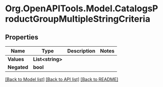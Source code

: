 
# Org.OpenAPITools.Model.CatalogsProductGroupMultipleStringCriteria

## Properties

Name | Type | Description | Notes
------------ | ------------- | ------------- | -------------
**Values** | **List&lt;string&gt;** |  | 
**Negated** | **bool** |  | 

[[Back to Model list]](../README.md#documentation-for-models)
[[Back to API list]](../README.md#documentation-for-api-endpoints)
[[Back to README]](../README.md)

